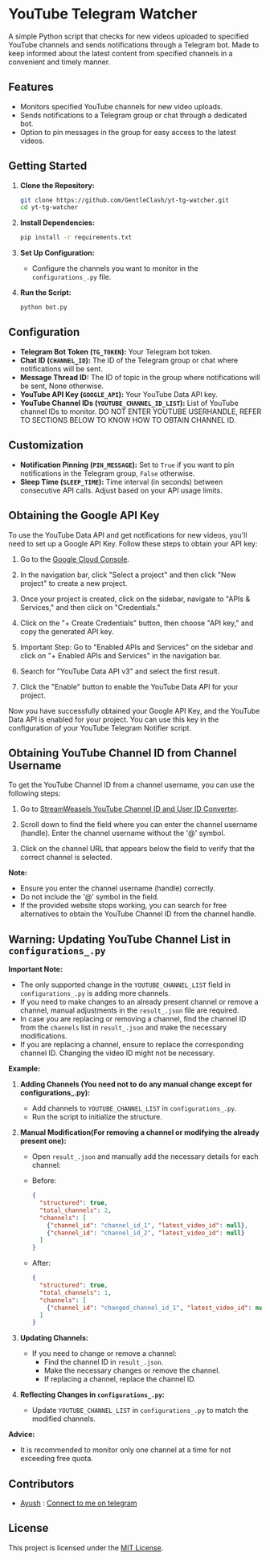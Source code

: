 # YouTube Telegram Watcher

A simple Python script that checks for new videos uploaded to specified YouTube channels and sends notifications through a Telegram bot. Made to keep informed about the latest content from specified channels in a convenient and timely manner.

## Features

- Monitors specified YouTube channels for new video uploads.
- Sends notifications to a Telegram group or chat through a dedicated bot.
- Option to pin messages in the group for easy access to the latest videos.


## Getting Started

1. **Clone the Repository:**
   ```bash
   git clone https://github.com/GentleClash/yt-tg-watcher.git
   cd yt-tg-watcher
   ```

2. **Install Dependencies:**
   ```bash
   pip install -r requirements.txt
   ```

3. **Set Up Configuration:**
   - Configure the channels you want to monitor in the `configurations_.py` file.

4. **Run the Script:**
   ```bash
   python bot.py
   ```

## Configuration

- **Telegram Bot Token (`TG_TOKEN`):** Your Telegram bot token.
- **Chat ID (`CHANNEL_ID`):** The ID of the Telegram group or chat where notifications will be sent.
- **Message Thread ID:** The ID of topic in the group where notifications will be sent, None otherwise.
- **YouTube API Key (`GOOGLE_API`):** Your YouTube Data API key.
- **YouTube Channel IDs (`YOUTUBE_CHANNEL_ID_LIST`):** List of YouTube channel IDs to monitor. DO NOT ENTER YOUTUBE USERHANDLE, REFER TO SECTIONS BELOW TO KNOW HOW TO OBTAIN CHANNEL ID.

## Customization

- **Notification Pinning (`PIN_MESSAGE`):** Set to `True` if you want to pin notifications in the Telegram group, `False` otherwise.
- **Sleep Time (`SLEEP_TIME`):** Time interval (in seconds) between consecutive API calls. Adjust based on your API usage limits.

## Obtaining the Google API Key

To use the YouTube Data API and get notifications for new videos, you'll need to set up a Google API Key. Follow these steps to obtain your API key:

1. Go to the [Google Cloud Console](https://console.cloud.google.com/).

2. In the navigation bar, click "Select a project" and then click "New project" to create a new project.

3. Once your project is created, click on the sidebar, navigate to "APIs & Services," and then click on "Credentials."

4. Click on the "+ Create Credentials" button, then choose "API key," and copy the generated API key.

5. Important Step: Go to "Enabled APIs and Services" on the sidebar and click on "+ Enabled APIs and Services" in the navigation bar.

6. Search for "YouTube Data API v3" and select the first result.

7. Click the "Enable" button to enable the YouTube Data API for your project.

Now you have successfully obtained your Google API Key, and the YouTube Data API is enabled for your project. You can use this key in the configuration of your YouTube Telegram Notifier script.

## Obtaining YouTube Channel ID from Channel Username

To get the YouTube Channel ID from a channel username, you can use the following steps:

1. Go to [StreamWeasels YouTube Channel ID and User ID Converter](https://www.streamweasels.com/tools/youtube-channel-id-and-user-id-convertor/).

2. Scroll down to find the field where you can enter the channel username (handle). Enter the channel username without the '@' symbol.

3. Click on the channel URL that appears below the field to verify that the correct channel is selected.

**Note:**
- Ensure you enter the channel username (handle) correctly.
- Do not include the '@' symbol in the field.
- If the provided website stops working, you can search for free alternatives to obtain the YouTube Channel ID from the channel handle.

## Warning: Updating YouTube Channel List in `configurations_.py`

**Important Note:**
- The only supported change in the `YOUTUBE_CHANNEL_LIST` field in `configurations_.py` is adding more channels.
- If you need to make changes to an already present channel or remove a channel, manual adjustments in the `result_.json` file are required.
- In case you are replacing or removing a channel, find the channel ID from the `channels` list in `result_.json` and make the necessary modifications.
- If you are replacing a channel, ensure to replace the corresponding channel ID. Changing the video ID might not be necessary.
  
**Example:**

1. **Adding Channels (You need not to do any manual change except for configurations_.py):**
   - Add channels to `YOUTUBE_CHANNEL_LIST` in `configurations_.py`.
   - Run the script to initialize the structure.

2. **Manual Modification(For removing a channel or modifying the already present one):**
   - Open `result_.json` and manually add the necessary details for each channel:
   - Before: 

     ```json
     {
       "structured": true,
       "total_channels": 2,
       "channels": [
         {"channel_id": "channel_id_1", "latest_video_id": null},
         {"channel_id": "channel_id_2", "latest_video_id": null}
       ]
     }
     ```

   - After:

     ```json
     {
       "structured": true,
       "total_channels": 1,
       "channels": [
         {"channel_id": "changed_channel_id_1", "latest_video_id": null}
       ]
     }
     ```

3. **Updating Channels:**
   - If you need to change or remove a channel:
     - Find the channel ID in `result_.json`.
     - Make the necessary changes or remove the channel.
     - If replacing a channel, replace the channel ID.

4. **Reflecting Changes in `configurations_.py`:**
   - Update `YOUTUBE_CHANNEL_LIST` in `configurations_.py` to match the modified channels.

**Advice:**
- It is recommended to monitor only one channel at a time for not exceeding free quota.

## Contributors

- [Ayush](https://github.com/GentleClash) : [Connect to me on telegram](https://t.me/Donutkno) 

## License

This project is licensed under the [MIT License](LICENSE).

